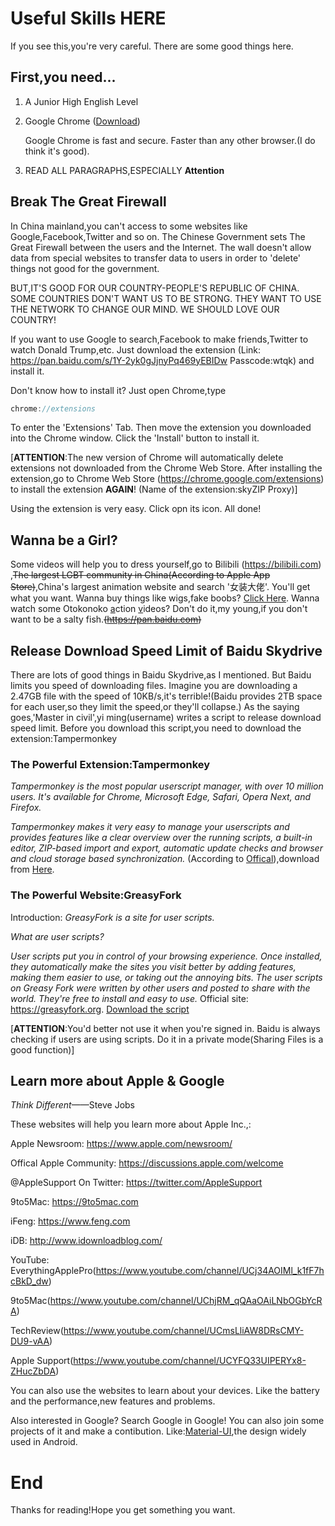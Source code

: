 # Useful Skills HERE
If you see this,you're very careful.
There are some good things here.
## First,you need...
1. A Junior High English Level
2. Google Chrome ([Download]) 
   
   Google Chrome is fast and secure. Faster than any other browser.(I do think it's good).
3. READ ALL PARAGRAPHS,ESPECIALLY **Attention** 

[Download]:https://www.google.cn/chrome/?standalone=1

## Break The Great Firewall
In China mainland,you can't access to some websites like Google,Facebook,Twitter and so on.
The Chinese Government sets The Great Firewall between the users and the Internet.
The wall doesn't allow data from special websites to transfer data to users in order to 'delete' things not good for the government.

BUT,IT'S GOOD FOR OUR COUNTRY-PEOPLE'S REPUBLIC OF CHINA.
SOME COUNTRIES DON'T WANT US TO BE STRONG.
THEY WANT TO USE THE NETWORK TO CHANGE OUR MIND.
WE SHOULD LOVE OUR COUNTRY!

If you want to use Google to search,Facebook to make friends,Twitter to watch Donald Trump,etc.
Just download the extension (Link: https://pan.baidu.com/s/1Y-2yk0gJjnyPq469yEBIDw Passcode:wtqk)
and install it.

Don't know how to install it? Just open Chrome,type
```C++
chrome://extensions
```
To enter the 'Extensions' Tab. Then move the extension you downloaded into the Chrome window.
Click the 'Install' button to install it.

[**ATTENTION**:The new version of Chrome will automatically delete extensions not downloaded from the Chrome Web Store. After installing the extension,go to Chrome Web Store (https://chrome.google.com/extensions) to install the extension **AGAIN**!
(Name of the extension:skyZIP Proxy)]

Using the extension is very easy. Click opn its icon. All done!

## Wanna be a Girl?
Some videos will help you to dress yourself,go to Bilibili (https://bilibili.com) ,~~The largest LGBT community in China(According to Apple App Store)~~,China's largest animation website and search '女装大佬'. You'll get what you want. Wanna buy things like wigs,fake boobs? [Click Here]. Wanna watch some Otokonoko [a]ction [v]ideos? Don't do it,my young,if you don't want to be a salty fish.~~(https://pan.baidu.com)~~

[Click Here]: https://molitutu.taobao.com
[a]: http://hentaihaven.org 
[v]: https://idanmu.ch/category/v09/v10/

## Release Download Speed Limit of Baidu Skydrive
There are lots of good things in Baidu Skydrive,as I mentioned. But Baidu limits you speed of downloading files. Imagine you are downloading a 2.47GB file with the speed of 10KB/s,it's terrible!(Baidu provides 2TB space for each user,so they limit the speed,or they'll collapse.) As the saying goes,'Master in civil',yi ming(username) writes a script to release download speed limit. Before you download this script,you need to download the extension:Tampermonkey
### The Powerful Extension:Tampermonkey
*Tampermonkey is the most popular userscript manager, with over 10 million users. It's available for Chrome, Microsoft Edge, Safari, Opera Next, and Firefox.* 

*Tampermonkey makes it very easy to manage your userscripts and provides features like a clear overview over the running scripts, a built-in editor, ZIP-based import and export, automatic update checks and browser and cloud storage based synchronization.*
(According to [Offical]),download from [Here].

[Offical]:http://tampermonkey.net
[Here]:https://chrome.google.com/webstore/detail/dhdgffkkebhmkfjojejmpbldmpobfkfo

### The Powerful Website:GreasyFork
Introduction:
*GreasyFork is a site for user scripts.*

*What are user scripts?*

*User scripts put you in control of your browsing experience. Once installed, they automatically make the sites you visit better by adding features, making them easier to use, or taking out the annoying bits. The user scripts on Greasy Fork were written by other users and posted to share with the world. They're free to install and easy to use.* Official site: https://greasyfork.org. [Download the script] 

[Download the Script]:https://greasyfork.org/zh-CN/scripts/39776-%E7%99%BE%E5%BA%A6%E7%BD%91%E7%9B%98%E7%9B%B4%E6%8E%A5%E4%B8%8B%E8%BD%BD%E5%8A%A9%E6%89%8B%E4%BF%AE%E6%94%B9%E7%89%88

[**ATTENTION**:You'd better not use it when you're signed in. Baidu is always checking if users are using scripts. Do it in a private mode(Sharing Files is a good function)]

## Learn more about Apple & Google
*Think Different*——Steve Jobs

These websites will help you learn more about Apple Inc.,:

Apple Newsroom: https://www.apple.com/newsroom/

Offical Apple Community: https://discussions.apple.com/welcome

@AppleSupport On Twitter: https://twitter.com/AppleSupport

9to5Mac: https://9to5mac.com

iFeng: https://www.feng.com

iDB: http://www.idownloadblog.com/

YouTube: EverythingApplePro(https://www.youtube.com/channel/UCj34AOIMl_k1fF7hcBkD_dw) 

9to5Mac(https://www.youtube.com/channel/UChjRM_qQAaOAiLNbOGbYcRA)

TechReview(https://www.youtube.com/channel/UCmsLliAW8DRsCMY-DU9-vAA)

Apple Support(https://www.youtube.com/channel/UCYFQ33UIPERYx8-ZHucZbDA)

You can also use the websites to learn about your devices. Like the battery and the performance,new features and problems.

Also interested in Google? Search Google in Google! You can also join some projects of it and make a contibution. Like:[Material-UI],the design widely used in Android.

[Material-UI]: https://github.com/mui-org/material-ui

# End
Thanks for reading!Hope you get something you want.
